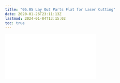 ```yaml
---
title: "05.05 Lay Out Parts Flat for Laser Cutting"
date: 2020-01-26T23:11:13Z
lastmod: 2024-01-04T13:15:02
toc: true
---
```


![Link to included file content](../../../../3d-modeling/fusion-360/fusion-360-lay-parts-flat-for-laser-cutting.md)
